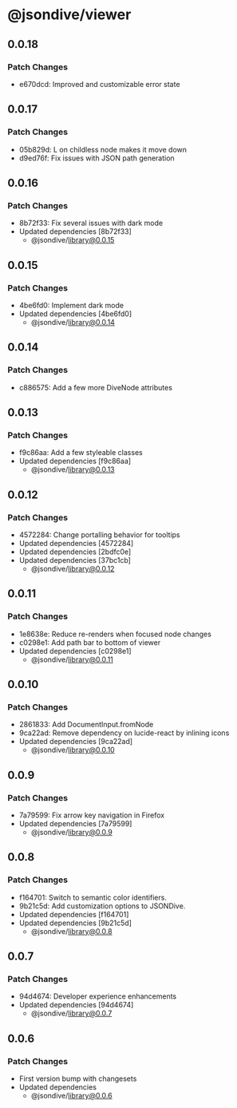 # @jsondive/viewer

## 0.0.18

### Patch Changes

- e670dcd: Improved and customizable error state

## 0.0.17

### Patch Changes

- 05b829d: L on childless node makes it move down
- d9ed76f: Fix issues with JSON path generation

## 0.0.16

### Patch Changes

- 8b72f33: Fix several issues with dark mode
- Updated dependencies [8b72f33]
  - @jsondive/library@0.0.15

## 0.0.15

### Patch Changes

- 4be6fd0: Implement dark mode
- Updated dependencies [4be6fd0]
  - @jsondive/library@0.0.14

## 0.0.14

### Patch Changes

- c886575: Add a few more DiveNode attributes

## 0.0.13

### Patch Changes

- f9c86aa: Add a few styleable classes
- Updated dependencies [f9c86aa]
  - @jsondive/library@0.0.13

## 0.0.12

### Patch Changes

- 4572284: Change portalling behavior for tooltips
- Updated dependencies [4572284]
- Updated dependencies [2bdfc0e]
- Updated dependencies [37bc1cb]
  - @jsondive/library@0.0.12

## 0.0.11

### Patch Changes

- 1e8638e: Reduce re-renders when focused node changes
- c0298e1: Add path bar to bottom of viewer
- Updated dependencies [c0298e1]
  - @jsondive/library@0.0.11

## 0.0.10

### Patch Changes

- 2861833: Add DocumentInput.fromNode
- 9ca22ad: Remove dependency on lucide-react by inlining icons
- Updated dependencies [9ca22ad]
  - @jsondive/library@0.0.10

## 0.0.9

### Patch Changes

- 7a79599: Fix arrow key navigation in Firefox
- Updated dependencies [7a79599]
  - @jsondive/library@0.0.9

## 0.0.8

### Patch Changes

- f164701: Switch to semantic color identifiers.
- 9b21c5d: Add customization options to JSONDive.
- Updated dependencies [f164701]
- Updated dependencies [9b21c5d]
  - @jsondive/library@0.0.8

## 0.0.7

### Patch Changes

- 94d4674: Developer experience enhancements
- Updated dependencies [94d4674]
  - @jsondive/library@0.0.7

## 0.0.6

### Patch Changes

- First version bump with changesets
- Updated dependencies
  - @jsondive/library@0.0.6

